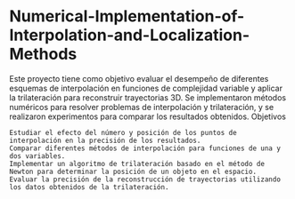 # Numerical-Implementation-of-Interpolation-and-Localization-Methods
Este proyecto tiene como objetivo evaluar el desempeño de diferentes esquemas de interpolación en funciones de complejidad variable y aplicar la trilateración para reconstruir trayectorias 3D. Se implementaron métodos numéricos para resolver problemas de interpolación y trilateración, y se realizaron experimentos para comparar los resultados obtenidos.
Objetivos

    Estudiar el efecto del número y posición de los puntos de interpolación en la precisión de los resultados.
    Comparar diferentes métodos de interpolación para funciones de una y dos variables.
    Implementar un algoritmo de trilateración basado en el método de Newton para determinar la posición de un objeto en el espacio.
    Evaluar la precisión de la reconstrucción de trayectorias utilizando los datos obtenidos de la trilateración.
